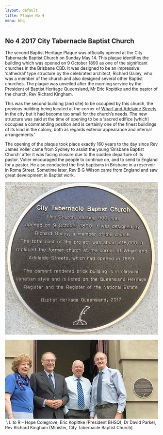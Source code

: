 ```yaml
---
layout: default
title: Plaque No 4
menu: bhq
---
```


## No 4 2017 City Tabernacle Baptist Church

The second Baptist Heritage Plaque was officially opened at
the City Tabernacle Baptist Church on Sunday May 14. This plaque identifies the
building which was opened on 9 October 1890 as one of the significant churches
in the Brisbane CBD. It was designed to be an impressive ‘cathedral’ type
structure by the celebrated architect, Richard Gailey, who was a member of the
church and also designed several other Baptist churches. The plaque was
unveiled after the morning service by the President of Baptist Heritage
Queensland, Mr Eric Kopittke and the pastor of the church, Rev Richard Kingham.

This was the second building (and site) to be occupied by
this church, the previous building being located at the corner of [Wharf and
Adelaide Streets](/bhq/plaques/plaque07/) in the city but it had become too
small for the church’s needs. The new structure was said at the time of opening
to be a ‘sacred edifice [which] occupies a commanding position and is certainly
one of the finest buildings of its kind in the colony, both as regards exterior
appearance and internal arrangements.’ 

The opening of the plaque took place exactly 160 years to
the day since Rev James Voller came from Sydney to assist the young ‘Brisbane
Baptist Church’ after it was facing closure due to the sudden departure of its
pastor. Voller encouraged the people to continue on, and to send to England for
a pastor. He also conducted the first baptisms in Brisbane in a reservoir in
Roma Street. Sometime later, Rev B G Wilson came from England and saw great
development in Baptist work.

![Plaque 4](/images/plaque04.jpg)

![Plaque 4 unveiling](/images/plaque04-unveil.jpg) \\
L to R – Hope Colegrove, Eric Kopittke (President BHSQ), Dr David Parker, Rev Richard Kingham (Minister, City Tabernacle Baptist Church)